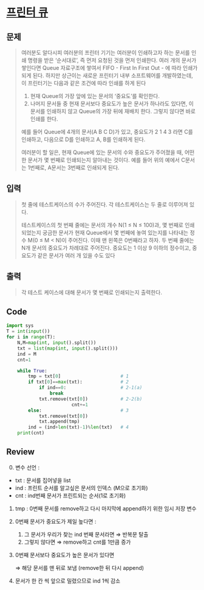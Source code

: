 # [프린터 큐](https://www.acmicpc.net/problem/1966)


## 문제

> 여러분도 알다시피 여러분의 프린터 기기는 여러분이 인쇄하고자 하는 문서를 인쇄 명령을 받은 ‘순서대로’, 즉 먼저 요청된 것을 먼저 인쇄한다. 여러 개의 문서가 쌓인다면 Queue 자료구조에 쌓여서 FIFO - First In First Out - 에 따라 인쇄가 되게 된다. 하지만 상근이는 새로운 프린터기 내부 소프트웨어를 개발하였는데, 이 프린터기는 다음과 같은 조건에 따라 인쇄를 하게 된다
> 
> 1. 현재 Queue의 가장 앞에 있는 문서의 ‘중요도’를 확인한다.
> 2. 나머지 문서들 중 현재 문서보다 중요도가 높은 문서가 하나라도 있다면, 이 문서를 인쇄하지 않고 Queue의 가장 뒤에 재배치 한다. 그렇지 않다면 바로 인쇄를 한다.
> 
> 예를 들어 Queue에 4개의 문서(A B C D)가 있고, 중요도가 2 1 4 3 라면 C를 인쇄하고, 다음으로 D를 인쇄하고 A, B를 인쇄하게 된다.
> 
> 여러분이 할 일은, 현재 Queue에 있는 문서의 수와 중요도가 주어졌을 때, 어떤 한 문서가 몇 번째로 인쇄되는지 알아내는 것이다. 예를 들어 위의 예에서 C문서는 1번째로, A문서는 3번째로 인쇄되게 된다.
> 



## 입력

> 첫 줄에 테스트케이스의 수가 주어진다. 각 테스트케이스는 두 줄로 이루어져 있다.
> 
> 
> 테스트케이스의 첫 번째 줄에는 문서의 개수 N(1 ≤ N ≤ 100)과, 몇 번째로 인쇄되었는지 궁금한 문서가 현재 Queue에서 몇 번째에 놓여 있는지를 나타내는 정수 M(0 ≤ M < N)이 주어진다. 이때 맨 왼쪽은 0번째라고 하자. 두 번째 줄에는 N개 문서의 중요도가 차례대로 주어진다. 중요도는 1 이상 9 이하의 정수이고, 중요도가 같은 문서가 여러 개 있을 수도 있다
> 



## 출력

> 각 테스트 케이스에 대해 문서가 몇 번째로 인쇄되는지 출력한다.
> 



## Code

```python
import sys
T = int(input()) 
for i in range(T):                           
    N,M=map(int, input().split())
    txt = list(map(int, input().split()))
    ind = M
    cnt=1                                    

    while True:                       
        tmp = txt[0]                      # 1
        if txt[0]==max(txt):              # 2
            if ind==0:                    # 2-1(a)
                break
            txt.remove(txt[0])            # 2-2(b)
						cnt+=1
        else:                             # 3
            txt.remove(txt[0])            
            txt.append(tmp)
        ind = (ind+len(txt)-1)%len(txt)   # 4
    print(cnt)
```



## Review

0. 변수 선언 : 

- txt : 문서를 집어넣을 list
- ind : 프린트 순서를 알고싶은 문서의 인덱스 (M으로 초기화)
- cnt : ind번째 문서가 프린트되는 순서(1로 초기화)

1. tmp : 0번째 문서를 remove하고 다시 마지막에 append하기 위한 임시 저장 변수
2. 0번째 문서가 중요도가 제일 높다면 :
    1. 그 문서가 우리가 찾는 ind 번째 문서라면 ⇒ 반복문 탈출
    2. 그렇지 않다면 ⇒ remove하고 cnt를 1만큼 증가
3. 0번째 문서보다 중요도가 높은 문서가 있다면 
    
    ⇒ 해당 문서를 맨 뒤로 보냄 (remove한 뒤 다시 append)
    
4. 문서가 한 칸 씩 앞으로 밀렸으므로 ind 1씩 감소
